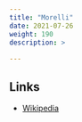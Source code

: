 ```yaml
---
title: "Morelli"
date: 2021-07-26
weight: 190
description: >
  
---
```


## Links

- [Wikipedia](https://boardgamegeek.com/boardgame/103830/morelli)
